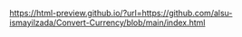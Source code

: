 https://html-preview.github.io/?url=https://github.com/alsu-ismayilzada/Convert-Currency/blob/main/index.html

